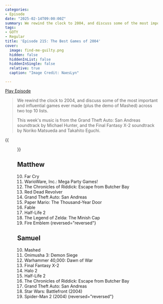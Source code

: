 ```yaml
---
categories:
- Episode
date: "2025-02-14T09:00:00Z"
summary: We rewind the clock to 2004, and discuss some of the most important and influential games ever made (plus the demo of Mashed).
tags:
- GOTY
- Regular
title: 'Episode 215: The Best Games of 2004'
cover: 
  image: find-me-guilty.png
  hidden: false
  hiddenInList: false
  hiddenInSingle: false
  relative: true
  caption: "Image Credit: NaesLyn"

---
```


[Play Episode](https://www.patreon.com/posts/episode-215-best-122075470)
> We rewind the clock to 2004, and discuss some of the most important and influential games ever made (plus the demo of Mashed) across two top 10 lists.
>
> This week's music is from the Grand Theft Auto: San Andreas soundtrack by Michael Hunter, and the Final Fantasy X-2 soundtrack by Noriko Matsueda and Takahito Eguchi.

{{<figure 
    src="true-skins.png" 
    alt="True Skins">}}

## Matthew

10. Far Cry
9. WarioWare, Inc.: Mega Party Games!
8. The Chronicles of Riddick: Escape from Butcher Bay
7. Red Dead Revolver
6. Grand Theft Auto: San Andreas
5. Paper Mario: The Thousand-Year Door
4. Fable
3. Half-Life 2
2. The Legend of Zelda: The Minish Cap
1. Fire Emblem
{reversed="reversed"}

## Samuel

10. Mashed
9. Onimusha 3: Demon Siege
8. Warhammer 40,000: Dawn of War
7. Final Fantasy X-2
6. Halo 2
5. Half-Life 2
4. The Chronicles of Riddick: Escape from Butcher Bay
3. Grand Theft Auto: San Andreas
2. Star Wars: Battlefront (2004)
1. Spider-Man 2 (2004)
{reversed="reversed"}
